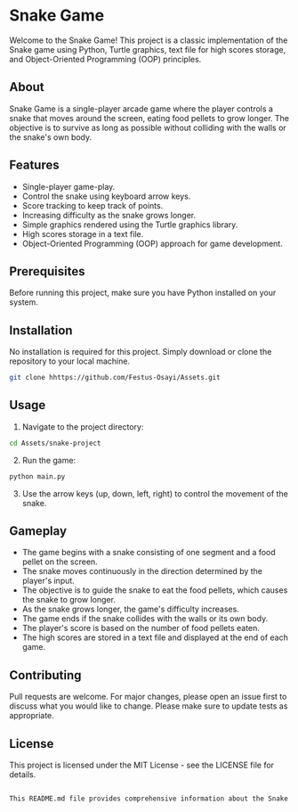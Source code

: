 # Snake Game

Welcome to the Snake Game! This project is a classic implementation of the Snake game using Python, Turtle graphics, text file for high scores storage, and Object-Oriented Programming (OOP) principles.

## About

Snake Game is a single-player arcade game where the player controls a snake that moves around the screen, eating food pellets to grow longer. The objective is to survive as long as possible without colliding with the walls or the snake's own body.

## Features

- Single-player game-play.
- Control the snake using keyboard arrow keys.
- Score tracking to keep track of points.
- Increasing difficulty as the snake grows longer.
- Simple graphics rendered using the Turtle graphics library.
- High scores storage in a text file.
- Object-Oriented Programming (OOP) approach for game development.

## Prerequisites

Before running this project, make sure you have Python installed on your system.

## Installation

No installation is required for this project. Simply download or clone the repository to your local machine.

```bash
git clone hhttps://github.com/Festus-Osayi/Assets.git
```

## Usage

1. Navigate to the project directory:

```bash
cd Assets/snake-project
```

2. Run the game:

```bash
python main.py
```

3. Use the arrow keys (up, down, left, right) to control the movement of the snake.

## Gameplay

- The game begins with a snake consisting of one segment and a food pellet on the screen.
- The snake moves continuously in the direction determined by the player's input.
- The objective is to guide the snake to eat the food pellets, which causes the snake to grow longer.
- As the snake grows longer, the game's difficulty increases.
- The game ends if the snake collides with the walls or its own body.
- The player's score is based on the number of food pellets eaten.
- The high scores are stored in a text file and displayed at the end of each game.

## Contributing

Pull requests are welcome. For major changes, please open an issue first to discuss what you would like to change. Please make sure to update tests as appropriate.

## License

This project is licensed under the MIT License - see the LICENSE file for details.

```bash

This README.md file provides comprehensive information about the Snake Game project, including its features, installation instructions, usage guidelines, how to contribute, and licensing details. Customize the content as needed to fit your project's specifics.
```
